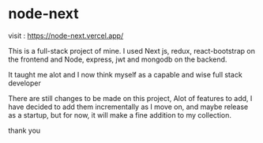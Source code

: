 # node-next

visit : https://node-next.vercel.app/

This is a full-stack project of mine. I used Next js, redux, react-bootstrap on the frontend and Node, express, jwt and mongodb on the backend. 

It taught me alot and I now think myself as a capable and wise full stack developer

There are still changes to be made on this project, Alot of features to add, I have decided to add them incrementally as I move on, and maybe release as 
a startup, but for now, it will make a fine addition to my collection.

thank you

